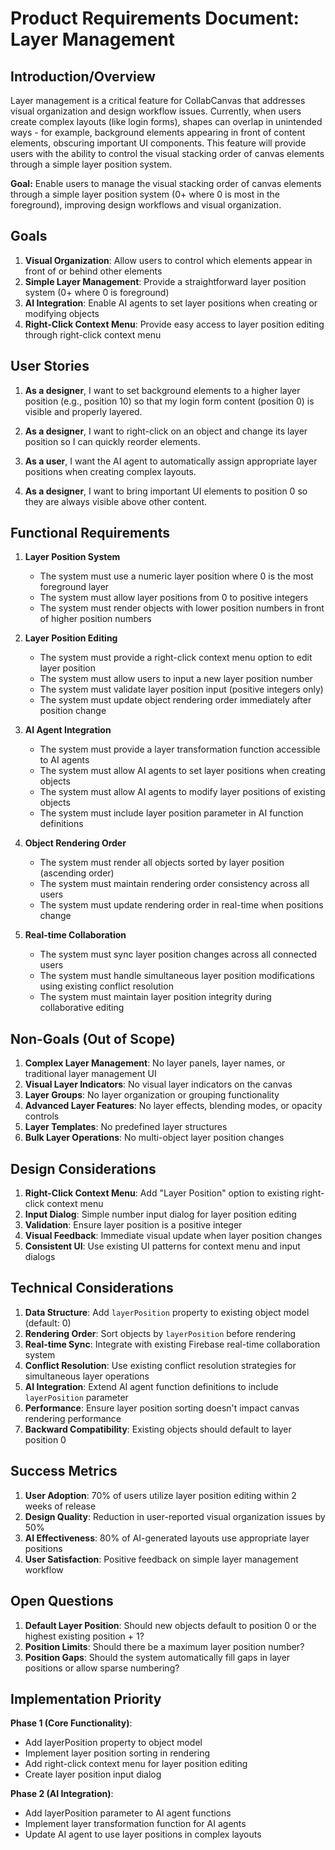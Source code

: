 # Product Requirements Document: Layer Management

## Introduction/Overview

Layer management is a critical feature for CollabCanvas that addresses visual organization and design workflow issues. Currently, when users create complex layouts (like login forms), shapes can overlap in unintended ways - for example, background elements appearing in front of content elements, obscuring important UI components. This feature will provide users with the ability to control the visual stacking order of canvas elements through a simple layer position system.

**Goal:** Enable users to manage the visual stacking order of canvas elements through a simple layer position system (0+ where 0 is most in the foreground), improving design workflows and visual organization.

## Goals

1. **Visual Organization**: Allow users to control which elements appear in front of or behind other elements
2. **Simple Layer Management**: Provide a straightforward layer position system (0+ where 0 is foreground)
3. **AI Integration**: Enable AI agents to set layer positions when creating or modifying objects
4. **Right-Click Context Menu**: Provide easy access to layer position editing through right-click context menu

## User Stories

1. **As a designer**, I want to set background elements to a higher layer position (e.g., position 10) so that my login form content (position 0) is visible and properly layered.

2. **As a designer**, I want to right-click on an object and change its layer position so I can quickly reorder elements.

3. **As a user**, I want the AI agent to automatically assign appropriate layer positions when creating complex layouts.

4. **As a designer**, I want to bring important UI elements to position 0 so they are always visible above other content.

## Functional Requirements

1. **Layer Position System**
   - The system must use a numeric layer position where 0 is the most foreground layer
   - The system must allow layer positions from 0 to positive integers
   - The system must render objects with lower position numbers in front of higher position numbers

2. **Layer Position Editing**
   - The system must provide a right-click context menu option to edit layer position
   - The system must allow users to input a new layer position number
   - The system must validate layer position input (positive integers only)
   - The system must update object rendering order immediately after position change

3. **AI Agent Integration**
   - The system must provide a layer transformation function accessible to AI agents
   - The system must allow AI agents to set layer positions when creating objects
   - The system must allow AI agents to modify layer positions of existing objects
   - The system must include layer position parameter in AI function definitions

4. **Object Rendering Order**
   - The system must render all objects sorted by layer position (ascending order)
   - The system must maintain rendering order consistency across all users
   - The system must update rendering order in real-time when positions change

5. **Real-time Collaboration**
   - The system must sync layer position changes across all connected users
   - The system must handle simultaneous layer position modifications using existing conflict resolution
   - The system must maintain layer position integrity during collaborative editing

## Non-Goals (Out of Scope)

1. **Complex Layer Management**: No layer panels, layer names, or traditional layer management UI
2. **Visual Layer Indicators**: No visual layer indicators on the canvas
3. **Layer Groups**: No layer organization or grouping functionality
4. **Advanced Layer Features**: No layer effects, blending modes, or opacity controls
5. **Layer Templates**: No predefined layer structures
6. **Bulk Layer Operations**: No multi-object layer position changes

## Design Considerations

1. **Right-Click Context Menu**: Add "Layer Position" option to existing right-click context menu
2. **Input Dialog**: Simple number input dialog for layer position editing
3. **Validation**: Ensure layer position is a positive integer
4. **Visual Feedback**: Immediate visual update when layer position changes
5. **Consistent UI**: Use existing UI patterns for context menu and input dialogs

## Technical Considerations

1. **Data Structure**: Add `layerPosition` property to existing object model (default: 0)
2. **Rendering Order**: Sort objects by `layerPosition` before rendering
3. **Real-time Sync**: Integrate with existing Firebase real-time collaboration system
4. **Conflict Resolution**: Use existing conflict resolution strategies for simultaneous layer operations
5. **AI Integration**: Extend AI agent function definitions to include `layerPosition` parameter
6. **Performance**: Ensure layer position sorting doesn't impact canvas rendering performance
7. **Backward Compatibility**: Existing objects should default to layer position 0

## Success Metrics

1. **User Adoption**: 70% of users utilize layer position editing within 2 weeks of release
2. **Design Quality**: Reduction in user-reported visual organization issues by 50%
3. **AI Effectiveness**: 80% of AI-generated layouts use appropriate layer positions
4. **User Satisfaction**: Positive feedback on simple layer management workflow

## Open Questions

1. **Default Layer Position**: Should new objects default to position 0 or the highest existing position + 1?
2. **Position Limits**: Should there be a maximum layer position number?
3. **Position Gaps**: Should the system automatically fill gaps in layer positions or allow sparse numbering?

## Implementation Priority

**Phase 1 (Core Functionality)**:
- Add layerPosition property to object model
- Implement layer position sorting in rendering
- Add right-click context menu for layer position editing
- Create layer position input dialog

**Phase 2 (AI Integration)**:
- Add layerPosition parameter to AI agent functions
- Implement layer transformation function for AI agents
- Update AI agent to use layer positions in complex layouts